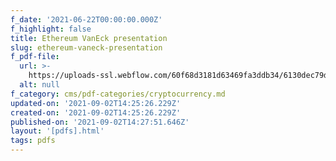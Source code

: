 ```yaml
---
f_date: '2021-06-22T00:00:00.000Z'
f_highlight: false
title: Ethereum VanEck presentation
slug: ethereum-vaneck-presentation
f_pdf-file:
  url: >-
    https://uploads-ssl.webflow.com/60f68d3181d63469fa3ddb34/6130dec79d0cef91df8c01b3_Ethereum%20VanEck%20presentation.pdf
  alt: null
f_category: cms/pdf-categories/cryptocurrency.md
updated-on: '2021-09-02T14:25:26.229Z'
created-on: '2021-09-02T14:25:26.229Z'
published-on: '2021-09-02T14:27:51.646Z'
layout: '[pdfs].html'
tags: pdfs
---
```



